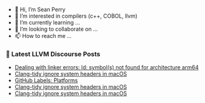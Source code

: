 - 👋 Hi, I’m Sean Perry
- 👀 I’m interested in compilers (c++, COBOL, llvm)
- 🌱 I’m currently learning ...
- 💞️ I’m looking to collaborate on ...
- 📫 How to reach me ...

<!---
s66perry/s66perry is a ✨ special ✨ repository because its `README.md` (this file) appears on your GitHub profile.
You can click the Preview link to take a look at your changes.
--->
### 📕 Latest LLVM Discourse Posts

<!-- DISCOURSE-LLVM:START -->
- [Dealing with linker errors: ld: symbol&lpar;s&rpar; not found for architecture arm64](https://llvm.discourse.group/t/dealing-with-linker-errors-ld-symbol-s-not-found-for-architecture-arm64/5688/2)
- [Clang-tidy ignore system headers in macOS](https://llvm.discourse.group/t/clang-tidy-ignore-system-headers-in-macos/5709/4)
- [GitHub Labels: Platforms](https://llvm.discourse.group/t/github-labels-platforms/5700/2)
- [Clang-tidy ignore system headers in macOS](https://llvm.discourse.group/t/clang-tidy-ignore-system-headers-in-macos/5709/3)
- [Clang-tidy ignore system headers in macOS](https://llvm.discourse.group/t/clang-tidy-ignore-system-headers-in-macos/5709/2)
<!-- DISCOURSE-LLVM:END -->
